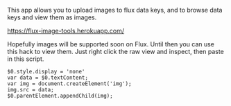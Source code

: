 This app allows you to upload images to flux data keys, and to browse data keys and view them as images.

https://flux-image-tools.herokuapp.com/

Hopefully images will be supported soon on Flux. Until then you can use this hack to view them. Just right click the raw view and inspect, then paste in this script.

```
$0.style.display = 'none'
var data = $0.textContent;
var img = document.createElement('img');
img.src = data;
$0.parentElement.appendChild(img);
```